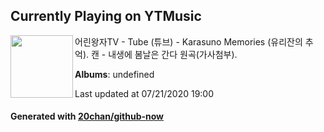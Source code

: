 ## Currently Playing on YTMusic

[<img align="left" width="100" src="https://i.ytimg.com/vi/Mzl4UaeQDhA/sddefault.jpg?sqp=-oaymwEWCJADEOEBIAQqCghqEJQEGHgg6AJIWg&rs">](https://music.youtube.com/channel/UCN9hBQWOKBVyG3jOcq3GhlA)

어린왕자TV - Tube (튜브) - Karasuno Memories (유리잔의 추억). 캔 - 내생에 봄날은 간다 원곡(가사첨부).

**Albums**: undefined

Last updated at 07/21/2020 19:00

#### Generated with [20chan/github-now](https://github.com/20chan/github-now)


<!--
**20chan/20chan** is a ✨ _special_ ✨ repository because its `README.md` (this file) appears on your GitHub profile.

Here are some ideas to get you started:

- 🔭 I’m currently working on ...
- 🌱 I’m currently learning ...
- 👯 I’m looking to collaborate on ...
- 🤔 I’m looking for help with ...
- 💬 Ask me about ...
- 📫 How to reach me: ...
- 😄 Pronouns: ...
- ⚡ Fun fact: ...
-->
